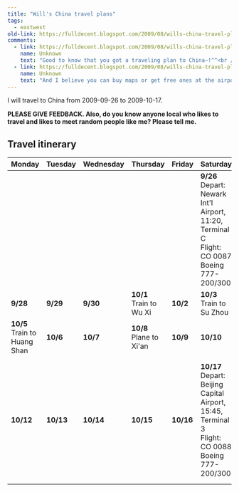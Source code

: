 ```yaml
---
title: "Will's China travel plans"
tags: 
  - eastwest
old-link: https://fulldecent.blogspot.com/2009/08/wills-china-travel-plans.html
comments:
  - link: https://fulldecent.blogspot.com/2009/08/wills-china-travel-plans.html#comment-7003022965549545843
    name: Unknown
    text: "Good to know that you got a traveling plan to China~!^^<br /><br />Since I had my undergrad study at Beijing Languages and Culture University(BLCU) where exactly the HSK test is held, I was quite familiar about the test.<br /><br />I checked the website, there are three levels of HSK available: Basic; Junior & Middle; Senior. When you say Beginner Level,I take it as Basic level..<br /><br />However, there are only two tests for Basic Level this year: One on April 18th, 2009, the other one on Novemebr 28th, 2009. I am not sure if you are gonna make it...As for Junior & Middle Level, the closest one is on Octomber 18th, 2009.<br /><br />Besides, I know some guy named 'Jeff Barnes'. He goes to Drexel too and he had spent 4~5 years studying Chinese at BLCU. I believe  he was actually taking the HSK exams..You can find him on facebook or probably you knew him already.:-)<br /><br />I will see what else I can find..<br />Feel free to let me know anything I can be of any help.<br /><br />Best,<br />Emmy"
  - link: https://fulldecent.blogspot.com/2009/08/wills-china-travel-plans.html#comment-4883393673464629026
    name: Unknown
    text: "And I believe you can buy maps or get free ones at the airports..<br /><br />But if you wanna get one beforehand, you may go to Chinatown and walk in one of the bookstores to see if there is one..(you may call first~)<br /><br />Or maybe you can check with Triple A's local branch..<br /><br />Emmy"
---
```


I will travel to China from 2009-09-26 to 2009-10-17.

**PLEASE GIVE FEEDBACK. Also, do you know anyone local who likes to travel and likes to meet random people like me? Please tell me.**

## Travel itinerary

| Monday | Tuesday | Wednesday | Thursday      | Friday | Saturday                                                                                 | Sunday                                                                                |
|--------|---------|-----------|---------------|--------|-----------------------------------------------------------------------------------------|--------------------------------------------------------------------------------------|
|        |         |           |               |        | **9/26**<br>Depart: Newark Int'l Airport, 11:20, Terminal C<br>Flight: CO 0087<br>Boeing 777-200/300 | **9/27**<br>Arrive: Pu Dong Airport, 13:45, Terminal 2<br>Travel Time: 14:25 (avg 514 mph) |
| **9/28** | **9/29** | **9/30** | **10/1**<br>Train to Wu Xi | **10/2** | **10/3**<br>Train to Su Zhou                                                            | **10/4**                                                                             |
| **10/5**<br>Train to Huang Shan | **10/6** | **10/7** | **10/8**<br>Plane to Xi'an | **10/9** | **10/10**                                                                             | **10/11**<br>Train to Beijing                                                       |
| **10/12** | **10/13** | **10/14** | **10/15**    | **10/16** | **10/17**<br>Depart: Beijing Capital Airport, 15:45, Terminal 3<br>Flight: CO 0088<br>Boeing 777-200/300 | **10/18**<br>Arrive: Newark Int'l Airport, 17:30, Terminal C<br>Travel Time: 13:45 (avg 496 mph) |
